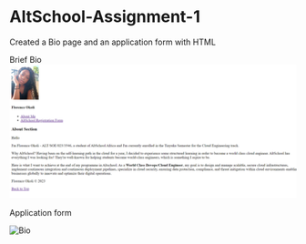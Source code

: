 # AltSchool-Assignment-1

Created a Bio page and an application form with HTML

Brief Bio
![Bio](https://github.com/WendyOkoli/AltSchool-Assignment-1/blob/main/image/Bio%20page.png)

Application form

![Bio](https://github.com/WendyOkoli/AltSchool-Assignment-1/blob/main/image/Application%20page.png)

